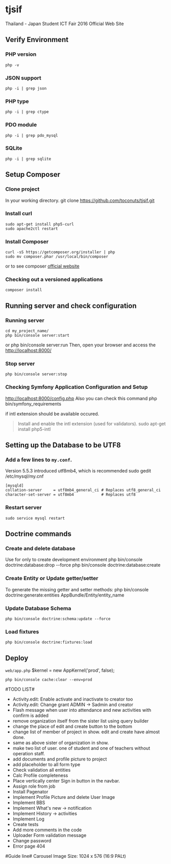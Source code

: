 # tjsif
Thailand - Japan Student ICT Fair 2016 Official Web Site

Verify Environment
----------------------------------
### PHP version
    php -v

### JSON support
    php -i | grep json

### PHP type
    php -i | grep ctype

### PDO module
    php -i | grep pdo_mysql

### SQLite
    php -i | grep sqlite

Setup Composer
----------------------------------
### Clone project
In your working directory.
    git clone https://github.com/toconuts/tjsif.git

### Install curl
    sudo apt-get install php5-curl
    sudo apache2ctl restart

### Install Composer

    curl -sS https://getcomposer.org/installer | php
    sudo mv composer.phar /usr/local/bin/composer

or to see composer [official website][1]

### Checking out a versioned applications
    composer install

Running server and check configuration
----------------------------------
### Running server
    cd my_project_name/
    php bin/console server:start
or
    php bin/console server:run
Then, open your browser and access the [http://localhost:8000/][1]

### Stop server
    php bin/console server:stop

### Checking Symfony Application Configuration and Setup
[http://localhost:8000/config.php][2]
Also you can check this command
    php bin/symfony_requirements

if intl extension should be available occured.
   > Install and enable the intl extension (used for validators).
    sudo apt-get install php5-intl

Setting up the Database to be UTF8
----------------------------------
### Add a few lines to `my.conf`.
Version 5.5.3 introduced utf8mb4, which is recommended
    sudo gedit /etc/mysql/my.cnf

    [mysqld]
    collation-server     = utf8mb4_general_ci # Replaces utf8_general_ci
    character-set-server = utf8mb4            # Replaces utf8

### Restart server
    sudo service mysql restart

Doctrine commands
----------------------------------
### Create and delete database 
Use for only to create development environment
    php bin/console doctrine:database:drop --force
    php bin/console doctrine:database:create

### Create Entity or Update getter/setter
To generate the missing getter and setter methods:
    php bin/console doctrine:generate:entities AppBundle/Entity/entity_name

### Update Database Schema
    php bin/console doctrine:schema:update --force

### Load fixtures
    php bin/console doctrine:fixtures:load

Deploy
----------------------------------
`web/app.php`
$kernel = new AppKernel('prod', false);

    php bin/console cache:clear --env=prod

#TODO LIST#
* Activity.edit: Enable activate and inactivate to creator too
* Activity.edit: Change grant ADMIN -> Sadmin and creator
* Flash message when user into attendance and new activities with confirm is added
* remove organization itself from the sister list using query builder
* change the place of edit and create button to the bottom
* change list of member of project in show. edit and create have almost done.
* same as above sister of organization in show.
* make two list of user. one of student and one of teachers without operation staff.
* add documents and profile picture to project
* add placeholder to all form type
* Check validation all entities
* Calc Profile completeness
* Place vertically center Sign in button in the navbar.
* Assign role from job
* Install Pagenator
* Implement Profile Picture and delete User Image
* Implement BBS
* Implement What's new -> notification
* Implement History -> activities
* Implement Log
* Create tests
* Add more comments in the code
* Uploader Form validation message
* Change password
* Error page 404

#Guide line#
Carousel Image Size: 1024 x 576 (16:9 PALt)

[1]:  https://getcomposer.org/doc/00-intro.md
[2]:  http://localhost:8000/
[3]:  http://localhost:8000/config.php